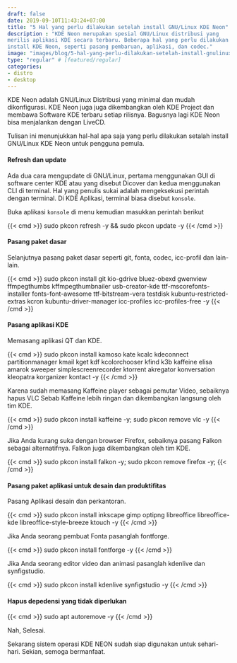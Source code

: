 ```yaml
---
draft: false
date: 2019-09-10T11:43:24+07:00
title: "5 Hal yang perlu dilakukan setelah install GNU/Linux KDE Neon"
description : "KDE Neon merupakan spesial GNU/Linux distribusi yang
merilis aplikasi KDE secara terbaru. Beberapa hal yang perlu dilakukan setelah
install KDE Neon, seperti pasang pembaruan, aplikasi, dan codec."
image: "images/blog/5-hal-yang-perlu-dilakukan-setelah-install-gnulinux-kde-neon.png"
type: "regular" # [featured/regular]
categories:
- distro
- desktop
---
```


KDE Neon adalah GNU/Linux Distribusi yang minimal dan mudah dikonfigurasi. KDE
Neon juga juga dikembangkan oleh KDE Project dan membawa Software KDE terbaru
setiap rilisnya. Bagusnya lagi KDE Neon bisa menjalankan dengan LiveCD.

Tulisan ini menunjukkan hal-hal apa saja yang perlu dilakukan setalah install
GNU/Linux KDE Neon untuk pengguna pemula.

#### Refresh dan update

Ada dua cara mengupdate di GNU/Linux, pertama menggunakan GUI di software
center KDE atau yang disebut Dicover dan kedua menggunakan CLI di terminal.
Hal yang penulis sukai adalah mengeksekusi perintah dengan terminal. Di
KDE Aplikasi, terminal biasa disebut `konsole`.

Buka aplikasi `konsole` di menu kemudian masukkan perintah berikut

{{< cmd >}}
sudo pkcon refresh -y && sudo pkcon update -y
{{< /cmd >}}

#### Pasang paket dasar

Selanjutnya pasang paket dasar seperti git, fonta, codec, icc-profil
dan lain-lain.

{{< cmd >}}
sudo pkcon install git kio-gdrive bluez-obexd gwenview ffmpegthumbs
kffmpegthumbnailer usb-creator-kde ttf-mscorefonts-installer fonts-font-awesome
ttf-bitstream-vera testdisk kubuntu-restricted-extras kcron
kubuntu-driver-manager icc-profiles icc-profiles-free -y
{{< /cmd >}}

#### Pasang aplikasi KDE

Memasang aplikasi QT dan KDE.

{{< cmd >}}
sudo pkcon install kamoso kate kcalc kdeconnect partitionmanager kmail kget
kdf kcolorchooser kfind k3b kaffeine elisa amarok sweeper simplescreenrecorder
ktorrent akregator konversation kleopatra korganizer kontact -y
{{< /cmd >}}

Karena sudah memasang Kaffeine player sebagai pemutar Video, sebaiknya hapus
VLC Sebab Kaffeine lebih ringan dan dikembangkan langsung oleh tim KDE.

{{< cmd >}}
sudo pkcon install kaffeine -y; sudo pkcon remove vlc -y
{{< /cmd >}}

Jika Anda kurang suka dengan browser Firefox, sebaiknya pasang Falkon
sebagai alternatifnya. Falkon juga dikembangkan oleh tim KDE.

{{< cmd >}}
sudo pkcon install falkon -y; sudo pkcon remove firefox -y;
{{< /cmd >}}

#### Pasang paket aplikasi untuk desain dan produktifitas

Pasang Aplikasi desain dan perkantoran.

{{< cmd >}}
sudo pkcon install inkscape gimp optipng libreoffice
libreoffice-kde libreoffice-style-breeze ktouch -y
{{< /cmd >}}

Jika Anda seorang pembuat Fonta pasanglah fontforge.

{{< cmd >}}
sudo pkcon install fontforge -y
{{< /cmd >}}

Jika Anda seorang editor video dan animasi pasanglah kdenlive dan synfigstudio.

{{< cmd >}}
sudo pkcon install kdenlive synfigstudio -y
{{< /cmd >}}

#### Hapus depedensi yang tidak diperlukan

{{< cmd >}}
sudo apt autoremove -y
{{< /cmd >}}

Nah, Selesai.

Sekarang sistem operasi KDE NEON sudah siap digunakan untuk sehari-hari.
Sekian, semoga bermanfaat.
